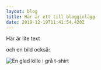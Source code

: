 ```yaml
---
layout: blog
title: Här är ett till blogginlägg
date: 2019-12-19T11:41:54.420Z
---
```

Här är lite text

och en bild också:

![En glad kille i grå t-shirt](/uploads/fredrik.jpg)
